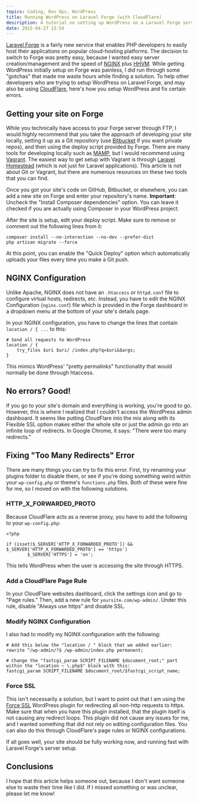 ```yaml
---
topics: Coding, Dev Ops, WordPress
title: Running WordPress on Laravel Forge (with CloudFlare)
description: A tutorial on setting up WordPress on a Laravel Forge server, with insights on some gotchyas.
date: 2015-04-27 13:54
---
```


[Laravel Forge](https://forge.laravel.com/) is a fairly new service that enables PHP developers to easily host their applications on popular cloud-hosting platforms. The decision to switch to Forge was pretty easy, because I wanted easy server creation/management and the speed of [NGINX](http://nginx.com/) plus [HHVM](http://hhvm.com/). While getting WordPress initially setup on Forge was painless, I did run through some "gotchas" that made me waste hours while finding a solution. To help other developers who are trying to setup WordPress on Laravel Forge, and may also be using [CloudFlare](https://www.cloudflare.com/), here's how you setup WordPress and fix certain errors.<!--more-->

## Getting your site on Forge

While you technically have access to your Forge server through FTP, I would highly recommend that you take the approach of developing your site locally, setting it up as a Git repository (use [Bitbucket](https://bitbucket.org/) if you want private repos), and then using the deploy script provided by Forge. There are many tools for developing locally such as [MAMP](https://www.mamp.info/), but I would recommend using [Vagrant](https://www.vagrantup.com/). The easiest way to get setup with Vagrant is through [Laravel Homestead](http://laravel.com/docs/5.0/homestead) (which is not just for Laravel applications). This article is not about Git or Vagrant, but there are numerous resources on these two tools that you can find.

Once you got your site's code on GitHub, Bitbucket, or elsewhere, you can add a new site on Forge and enter your repository's name. **Important**: Uncheck the "Install Composer dependencies" option. You can leave it checked if you are actually using Composer in your WordPress project.

After the site is setup, edit your deploy script. Make sure to remove or comment out the following lines from it:
```
composer install --no-interaction --no-dev --prefer-dist
php artisan migrate --force
```

At this point, you can enable the "Quick Deploy" option which automatically uploads your files every time you make a Git push.

## NGINX Configuration

Unlike Apache, NGINX does not have an `.htaccess` or `httpd.conf` file to configure virtual hosts, redirects, etc. Instead, you have to edit the NGINX Configuration (`nginx.conf`) file which is provided in the Forge dashboard in a dropdown menu at the bottom of your site's details page.

In your NGINX configuration, you have to change the lines that contain `location / { ...` to this:

```
# Send all requests to WordPress
location / {
    try_files $uri $uri/ /index.php?q=$uri&$args;
}
```

This mimics WordPress' "pretty permalinks" functionality that would normally be done through htaccess.

## No errors? Good!

If you go to your site's domain and everything is working, you're good to go. However, this is where I realized that I couldn't access the WordPress admin dashboard. It seems like putting CloudFlare into the mix along with its Flexible SSL option makes either the whole site or just the admin go into an infinite loop of redirects. In Google Chrome, it says: "There were too many redirects."

## Fixing "Too Many Redirects" Error

There are many things you can try to fix this error. First, try renaming your plugins folder to disable them, or see if you're doing something weird within your `wp-config.php` or theme's `functions.php` files. Both of these were fine for me, so I moved on with the following solutions.

### HTTP_X_FORWARDED_PROTO

Because CloudFlare acts as a reverse proxy, you have to add the following to your `wp-config.php`:

```
<?php

if (isset($_SERVER['HTTP_X_FORWARDED_PROTO']) && $_SERVER['HTTP_X_FORWARDED_PROTO'] == 'https')
	    $_SERVER['HTTPS'] = 'on';
```

This tells WordPress when the user is accessing the site through HTTPS.

### Add a CloudFlare Page Rule

In your CloudFlare websites dashboard, click the settings icon and go to "Page rules." Then, add a new rule for `yoursite.com/wp-admin/`. Under this rule, disable "Always use https" and disable SSL.

### Modify NGINX Configuration

I also had to modify my NGINX configuration with the following:

```
# Add this below the "location / " block that we added earlier:
rewrite ^/wp-admin/?$ /wp-admin/index.php permanent;

# Change the "fastcgi_param SCRIPT_FILENAME $document_root;" part within the "location ~ \.php$" block with this:
fastcgi_param SCRIPT_FILENAME $document_root/$fastcgi_script_name;
```

### Force SSL

This isn't necessarily a solution, but I want to point out that I am using the [Force SSL](https://wordpress.org/plugins/force-ssl/) WordPress plugin for redirecting all non-http requests to https. Make sure that when you have this plugin installed, that the plugin itself is not causing any redirect loops. This plugin did not cause any issues for me, and I wanted something that did not rely on editing configuration files. You can also do this through CloudFlare's page rules or NGINX configurations.

If all goes well, your site should be fully working now, and running fast with Laravel Forge's server setup.

## Conclusions

I hope that this article helps someone out, because I don't want someone else to waste their time like I did. If I missed something or was unclear, please let me know!
